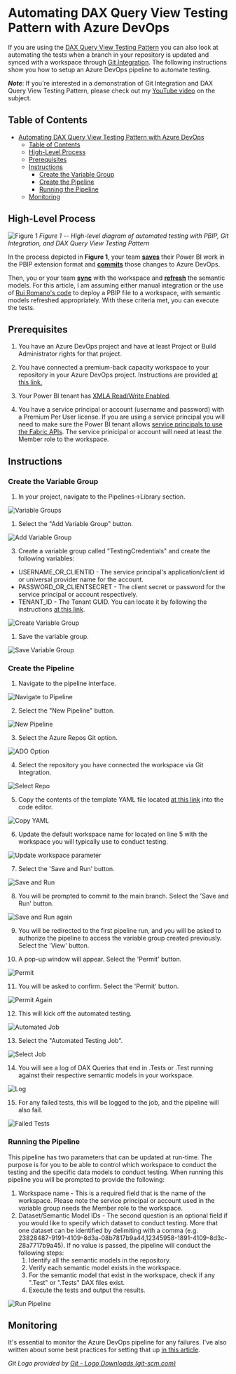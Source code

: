 # Automating DAX Query View Testing Pattern with Azure DevOps

If you are using the [DAX Query View Testing Pattern](dax-query-view-testing-pattern.md) you can also look at automating the tests when a branch in your repository is updated and synced with a workspace through <a href="https://learn.microsoft.com/en-us/power-bi/developer/projects/projects-git" target="_blank">Git Integration</a>. The following instructions show you how to setup an Azure DevOps pipeline to automate testing.

***Note***: If you're interested in a demonstration of Git Integration and DAX Query View Testing Pattern, please check out my <a href="https://youtu.be/WyMQSyf3NvM?si=-W3TxyyJQXE0m-et" target="_blank">YouTube video</a> on the subject.

## Table of Contents
- [Automating DAX Query View Testing Pattern with Azure DevOps](#automating-dax-query-view-testing-pattern-with-azure-devops)
  - [Table of Contents](#table-of-contents)
  - [High-Level Process](#high-level-process)
  - [Prerequisites](#prerequisites)
  - [Instructions](#instructions)
    - [Create the Variable Group](#create-the-variable-group)
    - [Create the Pipeline](#create-the-pipeline)
    - [Running the Pipeline](#running-the-pipeline)
  - [Monitoring](#monitoring)

## High-Level Process

![Figure 1](../documentation/images/automated-testing-dax-high-level.png)
*Figure 1 -- High-level diagram of automated testing with PBIP, Git Integration, and DAX Query View Testing Pattern*

In the process depicted in **Figure 1**, your team **<u>saves</u>** their Power BI work in the PBIP extension format and **<u>commits</u>** those changes to Azure DevOps.

Then, you or your team **<u>sync</u>** with the workspace and **<u>refresh</u>** the semantic models. For this article, I am assuming either manual integration or the use of <a href="https://github.com/microsoft/Analysis-Services/tree/master/pbidevmode/fabricps-pbip" target="_blank">Rui Romano's code</a> to deploy a PBIP file to a workspace, with semantic models refreshed appropriately. With these criteria met, you can execute the tests.

## Prerequisites

1. You have an Azure DevOps project and have at least Project or Build Administrator rights for that project.

2. You have connected a premium-back capacity workspace to your repository in your Azure DevOps project. Instructions are provided <a href="https://learn.microsoft.com/en-us/power-bi/developer/projects/projects-git" target="_blank">at this link.</a>

3. Your Power BI tenant has <a href="https://learn.microsoft.com/en-us/power-bi/enterprise/service-premium-connect-tools#enable-xmla-read-write" target="_blank">XMLA Read/Write Enabled</a>.

4. You have a service principal or account (username and password) with a Premium Per User license. If you are using a service principal you will need to make sure the Power BI tenant allows <a href="https://learn.microsoft.com/en-us/power-bi/enterprise/service-premium-service-principal#enable-service-principals">service principals to use the Fabric APIs</a>. The service prinicipal or account will need at least the Member role to the workspace.

## Instructions

### Create the Variable Group

1. In your project, navigate to the Pipelines->Library section.

![Variable Groups](../documentation/images/automated-testing-library.png)

1. Select the "Add Variable Group" button.

![Add Variable Group](../documentation/images/automated-testing-variable-group.png)

3. Create a variable group called "TestingCredentials" and create the following variables:

- USERNAME_OR_CLIENTID - The service principal's application/client id or universal provider name for the account.
- PASSWORD_OR_CLIENTSECRET - The client secret or password for the service principal or account respectively.
- TENANT_ID - The Tenant GUID.  You can locate it by following the instructions <a href="https://learn.microsoft.com/en-us/sharepoint/find-your-office-365-tenant-id" target="_blank">at this link</a>.

![Create Variable Group](../documentation/images/automated-testing-create-variable-group.png)

1. Save the variable group.

![Save Variable Group](../documentation/images/automated-testing-save-variable-group.png)

### Create the Pipeline

1. Navigate to the pipeline interface.

![Navigate to Pipeline](../documentation/images/automated-testing-navigate-pipeline.png)

2. Select the "New Pipeline" button.

![New Pipeline](../documentation/images/automated-testing-create-pipeline.png)

3. Select the Azure Repos Git option.

![ADO Option](../documentation/images/automated-testing-ado-option.png)

4. Select the repository you have connected the workspace via Git Integration.

![Select Repo](../documentation/images/automated-testing-select-repo.png)

5. Copy the contents of the template YAML file located <a href="https://raw.githubusercontent.com/kerski/fabric-dataops-patterns/development/DAX%20Query%20View%20Testing%20Pattern/scripts/Run-DaxTests.yml" target="_blank">at this link</a> into the code editor.

![Copy YAML](../documentation/images/automated-testing-copy-yaml.png)

6. Update the default workspace name for located on line 5 with the workspace you will typically use to conduct testing.

![Update workspace parameter](../documentation/images/automated-testing-update-workspace-parameter.png)

7. Select the 'Save and Run' button.

![Save and Run](../documentation/images/automated-testing-save-pipeline.png)

8. You will be prompted to commit to the main branch. Select the 'Save and Run' button.

![Save and Run again](../documentation/images/automated-testing-save-and-run.png)

9. You will be redirected to the first pipeline run, and you will be asked to authorize the pipeline to access the variable group created previously.  Select the 'View' button.

10. A pop-up window will appear. Select the 'Permit' button.

![Permit](../documentation/images/automated-testing-permit.png)

11. You will be asked to confirm.  Select the 'Permit' button.

![Permit Again](../documentation/images/automated-testing-permit-again.png)

12. This will kick off the automated testing.

![Automated Job](../documentation/images/automated-testing-job-running.png)

13. Select the "Automated Testing Job".

![Select Job](../documentation/images/automated-testing-select-job.png)

14. You will see a log of DAX Queries that end in .Tests or .Test running against their respective semantic models in your workspace.

![Log](../documentation/images/automated-testing-log.png)

15. For any failed tests, this will be logged to the job, and the pipeline will also fail.

![Failed Tests](../documentation/images/automated-testing-failed-tests.png)

### Running the Pipeline

This pipeline has two parameters that can be updated at run-time.  The purpose is for you to be able to control which workspace to conduct the testing and the specific data models to conduct testing.  When running this pipeline you will be prompted to provide the following:

1) Workspace name - This is a required field that is the name of the workspace.  Please note the service principal or account used in the variable group needs the Member role to the workspace.
2) Dataset/Semantic Model IDs - The second question is an optional field if you would like to specify which dataset to conduct testing.  More that one dataset can be identified by delimiting with a comma (e.g. 23828487-9191-4109-8d3a-08b7817b9a44,12345958-1891-4109-8d3c-28a7717b9a45).  If no value is passed, the pipeline will conduct the following steps:
   1) Identify all the semantic models in the repository.
   2) Verify each semantic model exists in the workspace.
   3) For the semantic model that exist in the workspace, check if any ".Test" or ".Tests" DAX files exist.
   4) Execute the tests and output the results.

![Run Pipeline](../documentation/images/automated-testing-run-pipeline.png)

## Monitoring

It's essential to monitor the Azure DevOps pipeline for any failures. I've also written about some best practices for setting that up <a href="https://www.kerski.tech/bringing-dataops-to-power-bi-part31/" target="_blank">in this article</a>.


*Git Logo provided by [Git - Logo Downloads
(git-scm.com)](https://git-scm.com/downloads/logos)*